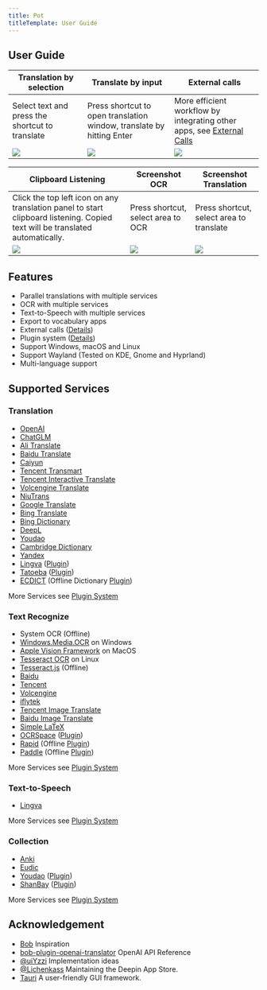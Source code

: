 ```yaml
---
title: Pot
titleTemplate: User Guide
---
```


## User Guide

| Translation by selection                        | Translate by input                                                    | External calls                                                                         |
| ----------------------------------------------- | --------------------------------------------------------------------- | -------------------------------------------------------------------------------------- |
| Select text and press the shortcut to translate | Press shortcut to open translation window, translate by hitting Enter | More efficient workflow by integrating other apps, see [External Calls](/en/docs/http) |
| <img src="/img/eg1.gif"/>                       | <img src="/img/eg2.gif"/>                                             | <img src="/img/eg3.gif"/>                                                              |

| Clipboard Listening                                                                                                          | Screenshot OCR                     | Screenshot Translation                   |
| ---------------------------------------------------------------------------------------------------------------------------- | ---------------------------------- | ---------------------------------------- |
| Click the top left icon on any translation panel to start clipboard listening. Copied text will be translated automatically. | Press shortcut, select area to OCR | Press shortcut, select area to translate |
| <img src="/img/eg4.gif"/>                                                                                                    | <img src="/img/eg5.gif"/>          | <img src="/img/eg6.gif"/>                |

## Features

- Parallel translations with multiple services
- OCR with multiple services
- Text-to-Speech with multiple services
- Export to vocabulary apps
- External calls ([Details](/en/docs/http))
- Plugin system ([Details](/en/docs/plugin))
- Support Windows, macOS and Linux
- Support Wayland (Tested on KDE, Gnome and Hyprland)
- Multi-language support

## Supported Services

### Translation

- [OpenAI](https://platform.openai.com/)
- [ChatGLM](https://www.zhipuai.cn/)
- [Ali Translate](https://www.aliyun.com/product/ai/alimt)
- [Baidu Translate](https://fanyi.baidu.com/)
- [Caiyun](https://fanyi.caiyunapp.com/)
- [Tencent Transmart](https://fanyi.qq.com/)
- [Tencent Interactive Translate](https://transmart.qq.com/)
- [Volcengine Translate](https://translate.volcengine.com/)
- [NiuTrans](https://niutrans.com/)
- [Google Translate](https://translate.google.com)
- [Bing Translate](https://learn.microsoft.com/zh-cn/azure/cognitive-services/translator/)
- [Bing Dictionary](https://www.bing.com/dict)
- [DeepL](https://www.deepl.com/)
- [Youdao](https://ai.youdao.com/)
- [Cambridge Dictionary](https://dictionary.cambridge.org/)
- [Yandex](https://translate.yandex.com/)
- [Lingva](https://github.com/TheDavidDelta/lingva-translate) ([Plugin](https://github.com/pot-app/pot-app-translate-plugin-template))
- [Tatoeba](https://tatoeba.org/) ([Plugin](https://github.com/pot-app/pot-app-translate-plugin-tatoeba))
- [ECDICT](https://github.com/skywind3000/ECDICT) (Offline Dictionary [Plugin](https://github.com/pot-app/pot-app-translate-plugin-tatoeba))

More Services see [Plugin System](/en/docs/plugin)

### Text Recognize

- System OCR (Offline)
- [Windows.Media.OCR](https://learn.microsoft.com/en-us/uwp/api/windows.media.ocr.ocrengine?view=winrt-22621) on Windows
- [Apple Vision Framework](https://developer.apple.com/documentation/vision/recognizing_text_in_images) on MacOS
- [Tesseract OCR](https://github.com/tesseract-ocr) on Linux
- [Tesseract.js](https://tesseract.projectnaptha.com/) (Offline)
- [Baidu](https://ai.baidu.com/tech/ocr/general)
- [Tencent](https://cloud.tencent.com/product/ocr-catalog)
- [Volcengine](https://www.volcengine.com/product/OCR)
- [iflytek](https://www.xfyun.cn/services/common-ocr)
- [Tencent Image Translate](https://cloud.tencent.com/document/product/551/17232)
- [Baidu Image Translate](https://fanyi-api.baidu.com/product/22)
- [Simple LaTeX](https://simpletex.cn/)
- [OCRSpace](https://ocr.space/) ([Plugin](https://github.com/pot-app/pot-app-recognize-plugin-template))
- [Rapid](https://github.com/RapidAI/RapidOcrOnnx) (Offline [Plugin](https://github.com/pot-app/pot-app-recognize-plugin-rapid))
- [Paddle](https://github.com/hiroi-sora/PaddleOCR-json) (Offline [Plugin](https://github.com/pot-app/pot-app-recognize-plugin-paddle))

More Services see [Plugin System](/en/docs/plugin)

### Text-to-Speech

- [Lingva](https://github.com/thedaviddelta/lingva-translate)

More Services see [Plugin System](/en/docs/plugin)

### Collection

- [Anki](https://apps.ankiweb.net/)
- [Eudic](https://dict.eudic.net/)
- [Youdao](https://www.youdao.com/) ([Plugin](https://github.com/pot-app/pot-app-collection-plugin-youdao))
- [ShanBay](https://web.shanbay.com/web/main) ([Plugin](https://github.com/pot-app/pot-app-collection-plugin-shanbay))

More Services see [Plugin System](/en/docs/plugin)

## Acknowledgement

- [Bob](https://github.com/ripperhe/Bob) Inspiration
- [bob-plugin-openai-translator](https://github.com/yetone/bob-plugin-openai-translator) OpenAI API Reference
- [@uiYzzi](https://github.com/uiYzzi) Implementation ideas
- [@Lichenkass](https://github.com/Lichenkass) Maintaining the Deepin App Store.
- [Tauri](https://github.com/tauri-apps/tauri) A user-friendly GUI framework.
